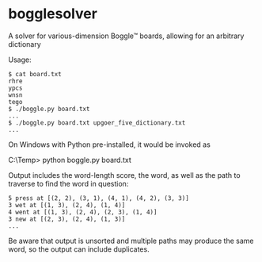 # bogglesolver
A solver for various-dimension Boggle™ boards, allowing for an arbitrary dictionary

Usage:

    $ cat board.txt
    rhre
    ypcs
    wnsn
    tego
    $ ./boggle.py board.txt
    ...
    $ ./boggle.py board.txt upgoer_five_dictionary.txt
    ...

On Windows with Python pre-installed, it would be invoked as

   C:\Temp> python boggle.py board.txt
    
Output includes the word-length score, the word, as well as the path to traverse to find the word in question:

    5 press at [(2, 2), (3, 1), (4, 1), (4, 2), (3, 3)]
    3 wet at [(1, 3), (2, 4), (1, 4)]
    4 went at [(1, 3), (2, 4), (2, 3), (1, 4)]
    3 new at [(2, 3), (2, 4), (1, 3)]
    ...

Be aware that output is unsorted and multiple paths may produce the same word, so the output can include duplicates.
